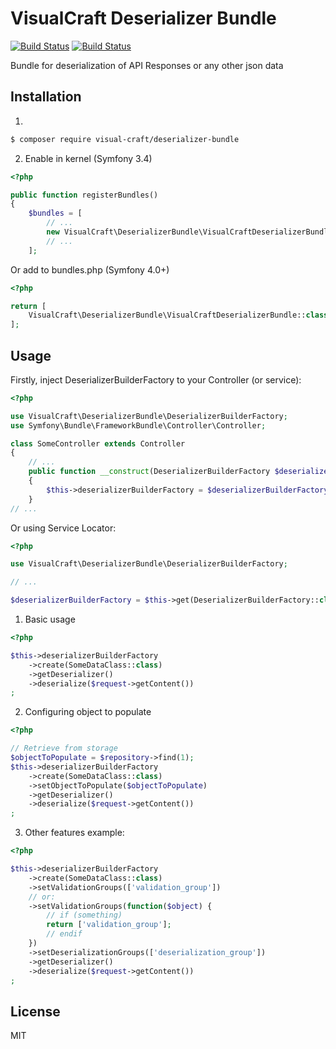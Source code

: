VisualCraft Deserializer Bundle
===============================
[![Build Status](https://travis-ci.org/Visual-Craft/api-deserializer-bundle.svg?branch=master)](https://travis-ci.org/Visual-Craft/deserializer-bundle)
[![Build Status](https://codecov.io/gh/Visual-Craft/api-deserializer-bundle/branch/master/graph/badge.svg)](https://codecov.io/gh/Visual-Craft/api-deserializer-bundle/branch/master/graph/badge.svg)

Bundle for deserialization of API Responses or any other json data

Installation
------------
1)
```bash
$ composer require visual-craft/deserializer-bundle

```
2) Enable in kernel (Symfony 3.4)
```php
<?php

public function registerBundles()
{
    $bundles = [
        // ...
        new VisualCraft\DeserializerBundle\VisualCraftDeserializerBundle(),
        // ...
    ];
```
Or add to bundles.php (Symfony 4.0+)
```php
<?php

return [
    VisualCraft\DeserializerBundle\VisualCraftDeserializerBundle::class => ['all' => true],
];

```

Usage
-----

Firstly, inject DeserializerBuilderFactory to your Controller (or service):
```php
<?php

use VisualCraft\DeserializerBundle\DeserializerBuilderFactory;
use Symfony\Bundle\FrameworkBundle\Controller\Controller;

class SomeController extends Controller
{
    // ...
    public function __construct(DeserializerBuilderFactory $deserializerBuilderFactory)
    {
        $this->deserializerBuilderFactory = $deserializerBuilderFactory;
    }
// ...
```

Or using Service Locator:
```php
<?php

use VisualCraft\DeserializerBundle\DeserializerBuilderFactory;

// ...

$deserializerBuilderFactory = $this->get(DeserializerBuilderFactory::class);
```

1) Basic usage
```php
<?php

$this->deserializerBuilderFactory
    ->create(SomeDataClass::class)
    ->getDeserializer()
    ->deserialize($request->getContent())
;
```

2) Configuring object to populate
```php
<?php

// Retrieve from storage
$objectToPopulate = $repository->find(1);
$this->deserializerBuilderFactory
    ->create(SomeDataClass::class)
    ->setObjectToPopulate($objectToPopulate)
    ->getDeserializer()
    ->deserialize($request->getContent())
;
```

3) Other features example:
```php
<?php

$this->deserializerBuilderFactory
    ->create(SomeDataClass::class)
    ->setValidationGroups(['validation_group'])
    // or:
    ->setValidationGroups(function($object) {
        // if (something)
        return ['validation_group'];
        // endif
    })
    ->setDeserializationGroups(['deserialization_group'])
    ->getDeserializer()
    ->deserialize($request->getContent())
;
```

License
-------
MIT

